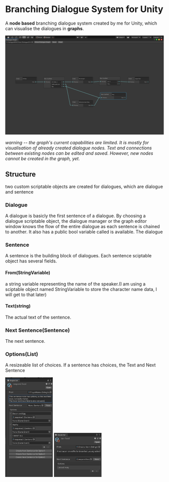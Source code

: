 # Branching Dialogue System for Unity
A **node based** branching dialogue system created by me for Unity,  which can visualise the dialogues in **graphs**. 

 <img src="https://github.com/LeiQiaoZhi/UnityBranchingDialogueSystem/blob/master/Screenshot%202020-05-28%2020.03.38.png" alt="Italian Trulli">
 
*warning -- the graph's current capabilities are limited. It is mostly for visualisation of already created dialogue nodes. Text and connections between existing nodes can be edited and saved. However, new nodes cannot be created in the graph, yet.*


## Structure
two custom scriptable objects are created for dialogues, which are dialogue and sentence

### Dialogue
A dialogue is basicly the first sentence of a dialogue. By choosing a dialogue scriptable object, the dialogue manager or the graph editor window knows the flow of the entire dialogue as each sentence is chained to another.
It also has a public bool variable called is available. The dialogue 

### Sentence
A sentence is the building block of dialogues. Each sentence sciptable object has several fields.
#### From(StringVariable)
a string variable representing the name of the speaker.(I am using a sciptable object named StringVariable to store the character name data, I will get to that later)
#### Text(string)
The actual text of the sentence.
### Next Sentence(Sentence)
The next sentence. 
### Options(List<Choice>)
A resizeable list of choices. If a sentence has choices, the Text and Next Sentence 
 
<img src="https://github.com/LeiQiaoZhi/UnityBranchingDialogueSystem/blob/master/Screenshot%202020-05-28%2022.59.49.png" alt="Italian Trulli" width="30%" height="30%">
 <img src="https://github.com/LeiQiaoZhi/UnityBranchingDialogueSystem/blob/master/Screenshot%202020-05-28%2023.00.09.png" alt="Italian Trulli" width="30%" height="30%">



